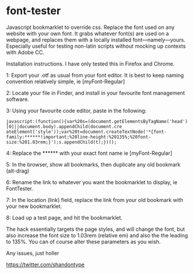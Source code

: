 # font-tester

Javascript bookmarklet to override css. Replace the font used on any website with your own font. It grabs whatever font(s) are used on a webpage, and replaces them with a locally installed font—namely—yours. Especially useful for testing non-latin scripts without mocking up contexts with Adobe CC. 

Installation instructions. I have only tested this in Firefox and Chrome.

1: Export your .otf as usual from your font editor. It is best to keep naming convention relatively simple, ie [myFont-Regular]

2: Locate your file in Finder, and install in your favourite font management software. 

3: Using your favourite code editor, paste in the following:

    javascript:(function(){var%20s=(document.getElementsByTagName('head')[0]||document.body).appendChild(document.cre    ateElement('style'));var%20t=document.createTextNode('*{font-family:******!important;%20line-height:%20135%;%20font-size:%201.03rem;}');s.appendChild(t);})();


4: Replace the ****** with your exact font name ie [myFont-Regular]

5: In the browser, show all bookmarks, then duplicate any old bookmark (alt-drag)

6: Rename the link to whatever you want the bookmarklet to display, ie FontTester. 

7: In the location (link) field, replace the link from your old bookmark with your new bookmarklet.

8: Load up a test page, and hit the bookmarklet.

The hack essentially targets the page styles, and will change the font, but also increase the font size to 1.03rem (relative em) and also the the leading to 135%. You can of course alter these parameters as you wish.

Any issues, just holler

https://twitter.com/shandontype
